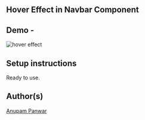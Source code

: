 ## Hover Effect in Navbar Component


## Demo -

![hover effect](https://user-images.githubusercontent.com/65714751/125237127-d0f3a400-e302-11eb-99e5-92da2fbdf20d.gif)

## Setup instructions

Ready to use.

## Author(s)

[Anupam Panwar](https://github.com/Anupam-Panwar)
